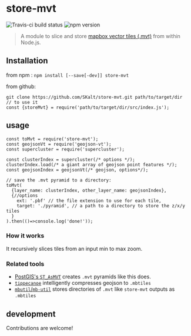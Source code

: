 # store-mvt

![Travis-ci build status](https://travis-ci.org/SKalt/store-mvt.svg?branch=master)
![npm version](https://badge.fury.io/js/store-mvt.svg)

> A module to slice and store [mapbox vector tiles (.mvt)](https://www.mapbox.com/vector-tiles/specification) from within Node.js.

## Installation
from npm : `npm install [--save[-dev]] store-mvt`

from github:
```
git clone https://github.com/SKalt/store-mvt.git path/to/target/dir
// to use it
const {storeMvt} = require('path/to/target/dir/src/index.js');
```

## usage
```{js}
const toMvt = require('store-mvt');
const geojsonVt = require('geojson-vt');
const supercluster = require('supercluster');

const clusterIndex = supercluster(/* options */);
clusterIndex.load(/* a giant array of geojson point features */);
const geojsonIndex = geojsonVt(/* geojson, options*/);

// save the .mvt pyramid to a directory:
toMvt(
  {layer_name: clusterIndex, other_layer_name: geojsonIndex},
  {//options
    ext: '.pbf' // the file extension to use for each tile,
    target: './pyramid', // a path to a directory to store the z/x/y tiles
  }
).then(()=>console.log('done!'));
```
### How it works
It recursively slices tiles from an input min to max zoom.

### Related tools
- [PostGIS's `ST_AsMVT`](/https://postgis.net/docs/ST_AsMVT.html) creates `.mvt` pyramids like this does.
- [`tippecanoe`](https://github.com/mapbox/tippecanoe) intelligently compresses
geojson to `.mbtiles`
- [`mbutil`/`mb-util`](https://github.com/mapbox/mbutil) stores directories of `.mvt` like `store-mvt` outputs as `.mbtiles`


## development
Contributions are welcome!
